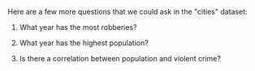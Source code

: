 Here are a few more questions that we could ask in the "cities" dataset:

1. What year has the most robberies?

2. What year has the highest population?

3. Is there a correlation between population and violent crime?
